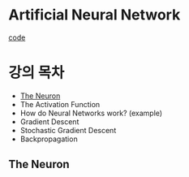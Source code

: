# Artificial Neural Network

[code](https://github.com/EricChoii/ai-boot-camp/blob/main/ai/deep-learning/ann.md)

# 강의 목차
- [The Neuron](#The-Neuron)
- The Activation Function
- How do Neural Networks work? (example)
- Gradient Descent
- Stochastic Gradient Descent
- Backpropagation

## The Neuron
